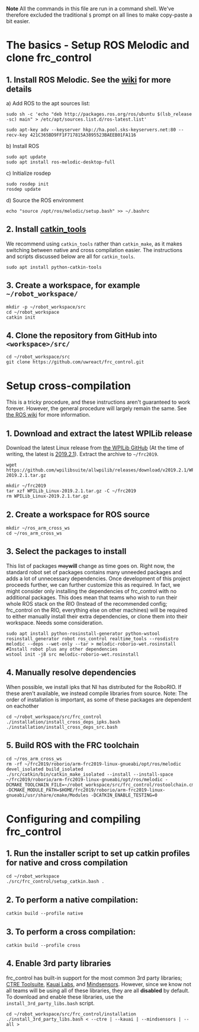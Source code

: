 **Note** All the commands in this file are run in a command shell. We've therefore excluded the traditional `$` prompt on all lines to make copy-paste a bit easier.

# The basics - Setup ROS Melodic and clone frc_control

## 1. Install ROS Melodic. See the [wiki](http://wiki.ros.org/melodic/Installation/Ubuntu) for more details

a) Add ROS to the apt sources list:

    sudo sh -c 'echo "deb http://packages.ros.org/ros/ubuntu $(lsb_release -sc) main" > /etc/apt/sources.list.d/ros-latest.list'

    sudo apt-key adv --keyserver hkp://ha.pool.sks-keyservers.net:80 --recv-key 421C365BD9FF1F717815A3895523BAEEB01FA116

b) Install ROS

    sudo apt update
    sudo apt install ros-melodic-desktop-full

c) Initialize rosdep

    sudo rosdep init
    rosdep update

d) Source the ROS environment

    echo "source /opt/ros/melodic/setup.bash" >> ~/.bashrc

## 2. Install [catkin_tools](https://catkin-tools.readthedocs.io)

We recommend using `catkin_tools` rather than `catkin_make`, as it makes switching between native and cross compilation easier.
The instructions and scripts discussed below are all for `catkin_tools`.

    sudo apt install python-catkin-tools

## 3. Create a workspace, for example `~/robot_workspace/`

    mkdir -p ~/robot_workspace/src
    cd ~/robot_workspace
    catkin init

## 4. Clone the repository from GitHub into `<workspace>/src/`

    cd ~/robot_workspace/src
    git clone https://github.com/uwreact/frc_control.git

# Setup cross-compilation

This is a tricky procedure, and these instructions aren't guaranteed to work forever. However, the general procedure will largely remain the same. See [the ROS wiki](http://wiki.ros.org/melodic/Installation/Source) for more information.

## 1. Download and extract the latest WPILib release

Download the latest Linux release from [the WPILib GitHub](https://github.com/wpilibsuite/allwpilib/releases) (At the time of writing, the latest is [2019.2.1](https://github.com/wpilibsuite/allwpilib/releases/download/v2019.2.1/WPILib_Linux-2019.2.1.tar.gz)). Extract the archive to `~/frc2019`.

    wget https://github.com/wpilibsuite/allwpilib/releases/download/v2019.2.1/WPILib_Linux-2019.2.1.tar.gz

    mkdir ~/frc2019
    tar xzf WPILib_Linux-2019.2.1.tar.gz -C ~/frc2019
    rm WPILib_Linux-2019.2.1.tar.gz

## 2. Create a workspace for ROS source

    mkdir ~/ros_arm_cross_ws
    cd ~/ros_arm_cross_ws

## 3. Select the packages to install

This list of packages ~~may~~**will** change as time goes on. Right now, the standard robot set of packages contains many unneeded packages and adds a lot of unnecessary dependencies. Once development of this project proceeds further, we can further customize this as required. In fact, we might consider only installing the dependencies of frc_control with no additional packages. This does mean that teams who wish to run their whole ROS stack on the RIO (Instead of the recommended config; frc_control on the RIO, everything else on other machines) will be required to either manually install their extra dependencies, or clone them into their workspace. Needs some consideration.

    sudo apt install python-rosinstall-generator python-wstool
    rosinstall_generator robot ros_control realtime_tools --rosdistro melodic --deps --wet-only --tar > melodic-roborio-wet.rosinstall #Install robot plus any other dependencies
    wstool init -j8 src melodic-roborio-wet.rosinstall

## 4. Manually resolve dependencies

When possible, we install ipks that NI has distributed for the RoboRIO. If these aren't available, we instead compile libraries from source.
Note: The order of installation is important, as some of these packages are dependent on eachother

    cd ~/robot_workspace/src/frc_control
    ./installation/install_cross_deps_ipks.bash
    ./installation/install_cross_deps_src.bash

## 5. Build ROS with the FRC toolchain

    cd ~/ros_arm_cross_ws
    rm -rf ~/frc2019/roborio/arm-frc2019-linux-gnueabi/opt/ros/melodic devel_isolated build_isolated
    ./src/catkin/bin/catkin_make_isolated --install --install-space ~/frc2019/roborio/arm-frc2019-linux-gnueabi/opt/ros/melodic -DCMAKE_TOOLCHAIN_FILE=~/robot_workspace/src/frc_control/rostoolchain.cmake -DCMAKE_MODULE_PATH=$HOME/frc2019/roborio/arm-frc2019-linux-gnueabi/usr/share/cmake/Modules -DCATKIN_ENABLE_TESTING=0

# Configuring and compiling frc_control

## 1. Run the installer script to set up catkin profiles for native and cross compilation

    cd ~/robot_workspace
    ./src/frc_control/setup_catkin.bash .

## 2. To perform a native compilation:

    catkin build --profile native

## 3. To perform a cross compilation:

    catkin build --profile cross

## 4. Enable 3rd party libraries

frc_control has built-in support for the most common 3rd party libraries; [CTRE Toolsuite](http://www.ctr-electronics.com/control-system/hro.html#product_tabs_technical_resources), [Kauai Labs](https://pdocs.kauailabs.com/navx-mxp/software/), and [Mindsensors](http://www.mindsensors.com/blog/how-to/how-to-use-sd540c-and-canlight-with-roborio). However, since we know not all teams will be using all of these libraries, they are all **disabled** by default. To download and enable these libraries, use the `install_3rd_party_libs.bash` script.

    cd ~/robot_workspace/src/frc_control/installation
    ./install_3rd_party_libs.bash < --ctre | --kauai | --mindsensors | --all >
